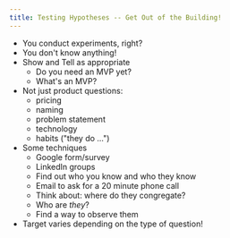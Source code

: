 ```yaml
---
title: Testing Hypotheses -- Get Out of the Building!
---
```

* You conduct experiments, right?
* You don't know anything!
* Show and Tell as appropriate
	* Do you need an MVP yet?
	* What's an MVP?
* Not just product questions: 
	* pricing
	* naming
	* problem statement
	* technology
	* habits ("they do ...")
* Some techniques
	* Google form/survey
	* LinkedIn groups
	* Find out who you know and who they know
	* Email to ask for a 20 minute phone call
	* Think about: where do they congregate?
	* Who are _they_?
	* Find a way to observe them
* Target varies depending on the type of question!
